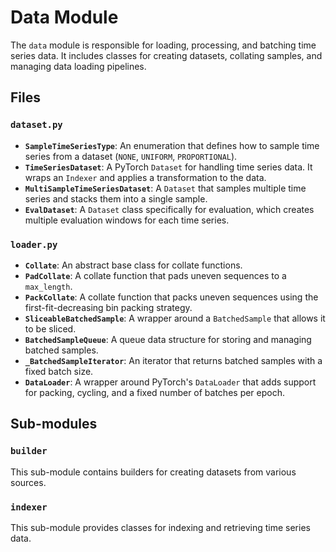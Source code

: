 # Data Module

The `data` module is responsible for loading, processing, and batching time series data. It includes classes for creating datasets, collating samples, and managing data loading pipelines.

## Files

### `dataset.py`

-   **`SampleTimeSeriesType`**: An enumeration that defines how to sample time series from a dataset (`NONE`, `UNIFORM`, `PROPORTIONAL`).
-   **`TimeSeriesDataset`**: A PyTorch `Dataset` for handling time series data. It wraps an `Indexer` and applies a transformation to the data.
-   **`MultiSampleTimeSeriesDataset`**: A `Dataset` that samples multiple time series and stacks them into a single sample.
-   **`EvalDataset`**: A `Dataset` class specifically for evaluation, which creates multiple evaluation windows for each time series.

### `loader.py`

-   **`Collate`**: An abstract base class for collate functions.
-   **`PadCollate`**: A collate function that pads uneven sequences to a `max_length`.
-   **`PackCollate`**: A collate function that packs uneven sequences using the first-fit-decreasing bin packing strategy.
-   **`SliceableBatchedSample`**: A wrapper around a `BatchedSample` that allows it to be sliced.
-   **`BatchedSampleQueue`**: A queue data structure for storing and managing batched samples.
-   **`_BatchedSampleIterator`**: An iterator that returns batched samples with a fixed batch size.
-   **`DataLoader`**: A wrapper around PyTorch's `DataLoader` that adds support for packing, cycling, and a fixed number of batches per epoch.

## Sub-modules

### `builder`

This sub-module contains builders for creating datasets from various sources.

### `indexer`

This sub-module provides classes for indexing and retrieving time series data.
